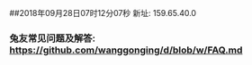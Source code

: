 ##2018年09月28日07时12分07秒 新址: 159.65.40.0
### 兔友常见问题及解答: https://github.com/wanggonging/d/blob/w/FAQ.md
